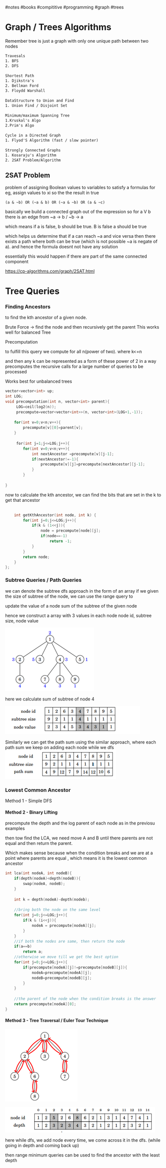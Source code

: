 #notes #books #compititive #programming #graph #trees

# Graph / Trees Algorithms
Remember tree is just a graph with only one unique path between two nodes

```
Travesals
1. BFS
2. DFS

Shortest Path
1. Djikstra's
2. Bellman Ford
3. Floydd Warshall

DataStructure to Union and Find
1. Union Find / Disjoint Set

Minimum/maximum Spanning Tree
1.Kruskal's Algo
2.Prim's Algo

Cycle in a Directed Graph
1. Flyod'S Algorithm (fast / slow pointer)

Strongly Connected Graphs
1. Kosaraju's Algorithm
2. 2SAT Problem/Algorithm
```

## 2SAT Problem

problem of assigning Boolean values to variables to satisfy a formulas
for eg, assign values to xi so the the result in true

```
(a & ~b) OR (~a & b) OR (~a & ~b) OR (a & ~c)
```

basically we build a connected graph out of the expression so for a V b
there is an edge from  ~a -> b / ~b -> a

which means if a is false, b should be true. B is false a should be true

which helps us determine that if a can reach ~a  and vice versa then there exists a path where both can be true (which is not possible ~a is negate of a).
and hence the formula doesnt not have any solution

essentially this would happen if there are part of the same connected component

https://cp-algorithms.com/graph/2SAT.html

# Tree Queries

### Finding Ancestors

to find the kth ancestor of a given node.

Brute Force -> find the node and then recursively get the parent
This works well for balanced Tree

Precomputation

to fulfill this query we compute for all n(power of two). where k<=n

and then  any k can be represented as a form of these power of 2
in a way precomputes the recursive calls for a large number of queries to be  processed

Works best for unbalanced trees


```cpp
vector<vector<int> up;
int LOG;
void precomputation(int n, vector<int> parent){
     LOG=ceil(log2(n));
     precompute=vector<vector<int>>(n, vector<int>(LOG+1,-1));

    for(int v=0;v<n;v++){
		precompute[v][0]=parent[v];
	}

	 for(int j=1;j<=LOG;j++){
		for(int v=0;v<n;v++){
			int nextAncestor =precompute[v][j-1];
			if(nextAncestor!=-1){
				precompute[v][j]=precompute[nextAncestor][j-1];
			}
		}

}

```


now to calculate the kth ancestor, we can find the bits that are set in the k to get that ancestor

```cpp

    int getKthAncestor(int node, int k) {
        for(int j=0;j<=LOG;j++){
            if(k & (1<<j)){
                node = precompute[node][j];
                if(node==-1)
                    return -1;
            }
        }
        return node;
    }
};

```


### Subtree Queries / Path Queries

we can denote the subtree dfs approach in the form of an array
if we given the size of subtree of the node, we can use the range query to

update the value of a node
sum of the subtree of the given node

hence we construct a array with 3 values in each node
node id, subtree size,  node value


![Pasted Image](../Images/Pasted%20image%2020241216172211.png)

here we calculate sum of subtree of node 4

![Pasted Image](../Images/Pasted%20image%2020241216172233.png)


Similarly we can get the path sum using the similar approach, where each path sum we keep on adding each node while we dfs
![Pasted Image](../Images/Pasted%20image%2020241216172520.png)

### Lowest Common Ancestor

Method 1 - Simple DFS
#### Method 2 - Binary Lifting

precompute the depth and the log parent of each node as in the previosu examples

then tow find the LCA, we need move A and B until there parents are not equal and then return the parent.

Which makes sense because  when the condition breaks and we are at a point where parents are equal , which means it is the lowest common ancestor

```cpp
int lca(int nodeA, int nodeB){
	if(depth(nodeA)<depth(nodeB)){
		swap(nodeA, nodeB);
	}
	
	int k = depth(nodeA)-depth(nodeb);
	
	//bring both the node on the same level
	for(int j=0;j<=LOG;j++){
		if(k & (i<<j)){
			nodeA = precompute[nodeA][j];
		}
	}
	//if both the nodes are same, then return the node
	if(a==b)
		return a;
    //otherwise we move till we get the best option
    for(int j=0;j<=LOG;j++){
	    if(precompute[nodeA][j]!=precompute[nodeB][j]){
		    nodeA=precompute[nodeA][j];
		    nodeB=precompute[nodeB][j];
	    }
    }

	//the parent of the node when the condition breaks is the answer
	return precompute[nodeA][0];
}
```


#### Method 3 - Tree Traversal / Euler  Tour Technique

![Pasted Image](../Images/Pasted%20image%2020241216183615.png)

![Pasted Image](../Images/Pasted%20image%2020241216183631.png)

here while dfs, we add node every time, we come across it in the dfs.
(while going in depth and coming back up)

then range minimum queries can be used to find the ancestor with the least depth



